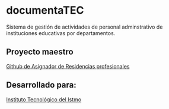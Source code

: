 # documentaTEC
Sistema de gestión de actividades de personal adminstrativo de instituciones educativas por departamentos.
 ## Proyecto maestro
[Github de Asignador de Residencias profesionales](https://github.com/eduardorasgado/ITISTMO-AsignadorDeResidenciasProfesionales)
## Desarrollado para:
[Instituto Tecnológico del Istmo](http://itistmo.mx/)

